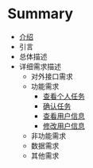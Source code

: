 # Summary

* [介绍](README.md)
* 引言
* 总体描述
* 详细需求描述
    * 对外接口需求
    * 功能需求
        * [查看个人任务](查看个人任务.md)
        * [确认任务](确认任务.md)
        * [查看用户信息](查看用户信息.md)
        * [修改用户信息](修改用户信息.md)
    * 非功能需求
    * 数据需求
    * 其他需求

